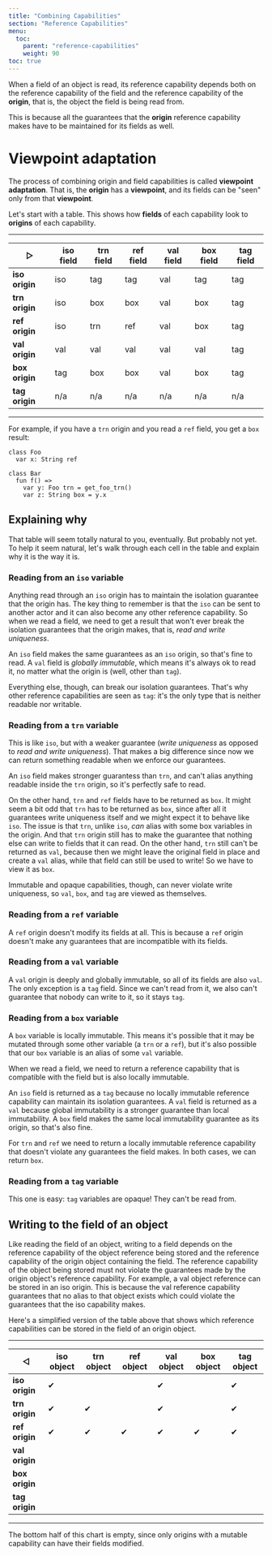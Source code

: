 ```yaml
---
title: "Combining Capabilities"
section: "Reference Capabilities"
menu:
  toc:
    parent: "reference-capabilities"
    weight: 90
toc: true
---
```


When a field of an object is read, its reference capability depends both on the reference capability of the field and the reference capability of the __origin__, that is, the object the field is being read from.

This is because all the guarantees that the __origin__ reference capability makes have to be maintained for its fields as well.

# Viewpoint adaptation

The process of combining origin and field capabilities is called __viewpoint adaptation__. That is, the __origin__ has a __viewpoint__, and its fields can be "seen" only from that __viewpoint__.

Let's start with a table. This shows how __fields__ of each capability look to __origins__ of each capability.

---

| &#x25B7;        | iso field | trn field | ref field | val field | box field | tag field |
|-----------------|-----------|-----------|-----------|-----------|-----------|-----------|
| __iso origin__  | iso       | tag       | tag       | val       | tag       | tag       |
| __trn origin__  | iso       | box       | box       | val       | box       | tag       |
| __ref origin__  | iso       | trn       | ref       | val       | box       | tag       |
| __val origin__  | val       | val       | val       | val       | val       | tag       |
| __box origin__  | tag       | box       | box       | val       | box       | tag       |
| __tag origin__  | n/a       | n/a       | n/a       | n/a       | n/a       | n/a       |

---

For example, if you have a `trn` origin and you read a `ref` field, you get a `box` result:

```pony
class Foo
  var x: String ref

class Bar
  fun f() =>
    var y: Foo trn = get_foo_trn()
    var z: String box = y.x
```

## Explaining why

That table will seem totally natural to you, eventually. But probably not yet. To help it seem natural, let's walk through each cell in the table and explain why it is the way it is.

### Reading from an `iso` variable

Anything read through an `iso` origin has to maintain the isolation guarantee that the origin has. The key thing to remember is that the `iso` can be sent to another actor and it can also become any other reference capability. So when we read a field, we need to get a result that won't ever break the isolation guarantees that the origin makes, that is, _read and write uniqueness_.

An `iso` field makes the same guarantees as an `iso` origin, so that's fine to read. A `val` field is _globally immutable_, which means it's always ok to read it, no matter what the origin is (well, other than `tag`).

Everything else, though, can break our isolation guarantees. That's why other reference capabilities are seen as `tag`: it's the only type that is neither readable nor writable.

### Reading from a `trn` variable

This is like `iso`, but with a weaker guarantee (_write uniqueness_ as opposed to _read and write uniqueness_). That makes a big difference since now we can return something readable when we enforce our guarantees.

An `iso` field makes stronger guarantess than `trn`, and can't alias anything readable inside the `trn` origin, so it's perfectly safe to read.

On the other hand, `trn` and `ref` fields have to be returned as `box`. It might seem a bit odd that `trn` has to be returned as `box`, since after all it guarantees write uniqueness itself and we might expect it to behave like `iso`. The issue is that `trn`, unlike `iso`, *can* alias with some box variables in the origin. And that `trn` origin still has to make the guarantee that nothing else can write
to fields that it can read. On the other hand, `trn` still can't be returned as `val`, because then we might leave the original field
in place and create a `val` alias, while that field can still be used to write! So we have to view it as `box`.

Immutable and opaque capabilities, though, can never violate write uniqueness, so `val`, `box`, and `tag` are viewed as themselves.

### Reading from a `ref` variable

A `ref` origin doesn't modify its fields at all. This is because a `ref` origin doesn't make any guarantees that are incompatible with its fields.

### Reading from a `val` variable

A `val` origin is deeply and globally immutable, so all of its fields are also `val`. The only exception is a `tag` field. Since we can't read from it, we also can't guarantee that nobody can write to it, so it stays `tag`.

### Reading from a `box` variable

A `box` variable is locally immutable. This means it's possible that it may be mutated through some other variable (a `trn` or a `ref`), but it's also possible that our `box` variable is an alias of some `val` variable.

When we read a field, we need to return a reference capability that is compatible with the field but is also locally immutable.

An `iso` field is returned as a `tag` because no locally immutable reference capability can maintain its isolation guarantees. A `val` field is returned as a `val` because global immutability is a stronger guarantee than local immutability. A `box` field makes the same local immutability guarantee as its origin, so that's also fine.

For `trn` and `ref` we need to return a locally immutable reference capability that doesn't violate any guarantees the field makes. In both cases, we can return `box`.

### Reading from a `tag` variable

This one is easy: `tag` variables are opaque! They can't be read from.

## Writing to the field of an object

Like reading the field of an object, writing to a field depends on the reference capability of the object reference being stored and the reference capability of the origin object containing the field. The reference capability of the object being stored must not violate the guarantees made by the origin object's reference capability. For example, a val object reference can be stored in an iso origin. This is because the val reference capability guarantees that no alias to that object exists which could violate the guarantees that the iso capability makes.

Here's a simplified version of the table above that shows which reference capabilities can be stored in the field of an origin object.

---

| &#x25C1;       | iso object | trn object | ref object | val object | box object | tag object |
|----------------|------------|------------|------------|------------|------------|------------|
| __iso origin__ | &#x2714;   |            |            | &#x2714;   |            | &#x2714;   |
| __trn origin__ | &#x2714;   | &#x2714;   |            | &#x2714;   |            | &#x2714;   |
| __ref origin__ | &#x2714;   | &#x2714;   | &#x2714;   | &#x2714;   | &#x2714;   | &#x2714;   |
| __val origin__ |            |            |            |            |            |            |
| __box origin__ |            |            |            |            |            |            |
| __tag origin__ |            |            |            |            |            |            |

---

The bottom half of this chart is empty, since only origins with a mutable capability can have their fields modified.
